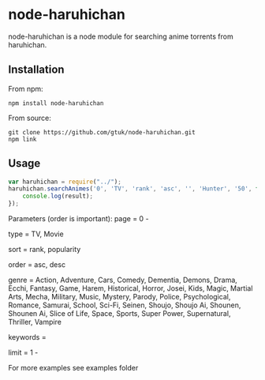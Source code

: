 node-haruhichan
=================

node-haruhichan is a node module for searching anime torrents from haruhichan.

## Installation

From npm:

	npm install node-haruhichan

From source:

	git clone https://github.com/gtuk/node-haruhichan.git
	npm link


## Usage

``` javascript
var haruhichan = require("../");
haruhichan.searchAnimes('0', 'TV', 'rank', 'asc', '', 'Hunter', '50', function(result){
    console.log(result);
});
```

Parameters (order is important):
page = 0 -

type = TV, Movie

sort = rank, popularity

order = asc, desc

genre = Action, Adventure, Cars, Comedy, Dementia, Demons, Drama, Ecchi, Fantasy, Game, Harem, Historical, Horror, Josei, Kids, Magic, Martial Arts, Mecha, Military, Music, Mystery, Parody, Police, Psychological, Romance, Samurai, School, Sci-Fi, Seinen, Shoujo, Shoujo Ai, Shounen, Shounen Ai, Slice of Life, Space, Sports, Super Power, Supernatural, Thriller, Vampire

keywords =

limit = 1 -

For more examples see examples folder